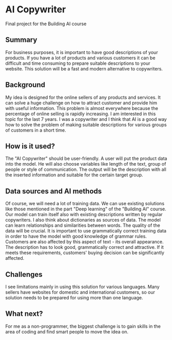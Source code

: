 
# AI Copywriter

Final project for the Building AI course

## Summary

For business purposes, it is important to have good descriptions of your products. If you have a lot of products and various customers it can be difficult and time consuming to prepare suitable descriptions to your website. This solution will be a fast and modern alternative to copywriters.

## Background

My idea is designed for the online sellers of any products and services. It can solve a huge challenge on how to attract customer and provide him with useful information. This problem is almost everywhere because the percentage of online selling is rapidly increasing. I am interested in this topic for the last 7 years. I was a copywriter and I think that AI is a good way how to solve the problem of making suitable descriptions for various groups of customers in a short time.

## How is it used?

The "AI Copywriter" should be user-friendly. A user will put the product data into the model. He will also choose variables like length of the text, group of people or style of communication. The output will be the description with all the inserted information and suitable for the certain target group.

## Data sources and AI methods

Of course, we will need a lot of training data. We can use existing solutions like those mentioned in the part "Deep learning" of the "Building AI" course. Our model can train itself also with existing descriptions written by regular copywriters. I also think about dictionaries as sources of data. The model can learn relationships and similarities between words. The quality of the data will be crucial. It is important to use grammatically correct training data in order to have the model with good knowledge of grammar rules. Customers are also affected by this aspect of text - its overall appearance. The description has to look good, grammatically correct and attractive. If it meets these requirements, customers' buying decision can be significantly affected.

## Challenges

I see limitations mainly in using this solution for various languages. Many sellers have websites for domestic and international customers, so our solution needs to be prepared for using more than one language.

## What next?

For me as a non-programmer, the biggest challenge is to gain skills in the area of coding and find smart people to move the idea on.
